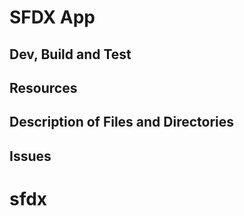 # SFDX  App

## Dev, Build and Test


## Resources


## Description of Files and Directories


## Issues


# sfdx
